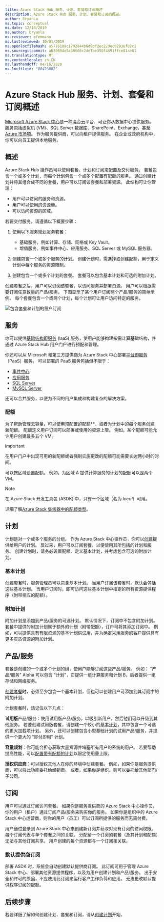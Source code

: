 ```yaml
---
title: Azure Stack Hub 服务、计划、套餐和订阅概述
description: Azure Stack Hub 服务、计划、套餐和订阅的概述。
author: BryanLa
ms.topic: conceptual
ms.date: 12/18/2019
ms.author: bryanla
ms.reviewer: efemmano
ms.lastreviewed: 10/01/2019
ms.openlocfilehash: a5776189c1792844b6d9bf2ec229ec02936f82c1
ms.sourcegitcommit: a630894e5a38666c24e7be350f4691ffce81ab81
ms.translationtype: MT
ms.contentlocale: zh-CN
ms.lasthandoff: 04/16/2020
ms.locfileid: "80423882"
---
```

# <a name="azure-stack-hub-services-plans-offers-subscriptions-overview"></a>Azure Stack Hub 服务、计划、套餐和订阅概述

[Microsoft Azure Stack 中心](azure-stack-overview.md)是一种混合云平台，可让你从数据中心提供服务。 服务包括虚拟机 (VM)、SQL Server 数据库、SharePoint、Exchange，甚至 [Azure 市场项](azure-stack-marketplace-azure-items.md)。 作为服务提供商，可以向租户提供服务。 在企业或政府机构中，你可以向员工提供本地服务。

## <a name="overview"></a>概述

Azure Stack Hub 操作员可以使用套餐、计划和订阅来配置及交付服务。 套餐包含一个或多个计划，而每个计划包含一个或多个配置有配额的服务。 通过创建计划并将其组合成不同的套餐，用户可以订阅该套餐和部署资源。 此结构可让你管理：

- 用户可以访问的服务和资源。
- 用户可以使用的资源量。
- 可以访问资源的区域。

若要交付服务，请遵循以下概要步骤：

1. 使用以下服务规划服务套餐：

   - 基础服务，例如计算、存储、网络或 Key Vault。
   - 增值服务，例如事件中心、应用服务、SQL Server 或 MySQL 服务器。

2. 创建包含一个或多个服务的计划。 创建计划时，需选择或创建配额，用于定义计划中每个服务的资源限制。
3. 创建包含一个或多个计划的套餐。 套餐可以包含基本计划和可选的附加计划。

创建套餐之后，用户可以订阅该套餐，以访问服务并部署资源。 用户可以根据需要订阅任意数量的产品/服务。 下图显示了某个用户订阅两个产品/服务的简单示例。 每个套餐包含一个或两个计划，每个计划可让用户访问特定的服务。

![包含套餐和计划的租户订阅](media/azure-stack-key-features/image4.png)

## <a name="services"></a>服务

你可以提供[基础结构即服务](https://azure.microsoft.com/overview/what-is-iaas/) (IaaS) 服务，使用户能够构建按需计算基础结构，并通过 Azure Stack Hub 用户门户进行预配和管理。

你还可以从 Microsoft 和第三方提供商为 Azure Stack 中心部署[平台即服务](https://azure.microsoft.com/overview/what-is-paas/)（PaaS）服务。 可以部署的 PaaS 服务包括但不限于：

- [事件中心](event-hubs-rp-overview.md)
- [应用服务](azure-stack-app-service-overview.md)
- [SQL Server](azure-stack-sql-resource-provider-deploy.md)
- [MySQL Server](azure-stack-mysql-resource-provider-deploy.md)

还可以合并服务，以便为不同的用户集成和构建复杂的解决方案。

### <a name="quotas"></a>配额

为了帮助管理云容量，可以使用预配置的配额**，或者为计划中的每个服务创建新配额。 配额定义用户订阅可以部署或使用的资源上限。 例如，某个配额可能允许用户创建最多五个 VM。

> [!IMPORTANT]
> 在用户门户中出现可用的新配额或者强制实施更改的配额可能需要长达两小时的时间。

可以按区域设置配额。 例如，为区域 A 提供计算服务的计划的配额可以是两个 VM。

>[!NOTE]
>在 Azure Stack 开发工具包 (ASDK) 中，只有一个区域（名为 *local*）可用。

详细了解[Azure Stack 集线器中的配额类型](azure-stack-quota-types.md)。

## <a name="plans"></a>计划

计划是对一个或多个服务的分组。 作为 Azure Stack 中心操作员，你可以[创建](azure-stack-create-plan.md)提供给用户的计划。 反过来，用户可以订阅套餐，以便使用其所包括的计划和服务。 创建计划时，请务必设置配额、定义基本计划，并考虑包含可选的附加计划。

### <a name="base-plan"></a>基本计划

创建套餐时，服务管理员可以包含基本计划。 当用户订阅该套餐时，默认会包括这些基本计划。 当用户订阅时，即可访问这些基本计划中指定的所有资源提供程序（附带相应的配额）。

### <a name="add-on-plans"></a>附加计划

附加计划是添加到产品/服务的可选计划。 默认情况下，订阅中不包含附加计划。 套餐中提供的附加计划属于额外的计划（附带配额），订户可将其添加订阅中。 例如，可以提供具有有限资源的基本计划供试用，并为确定采用服务的客户提供具有更多实质资源的附加计划。

## <a name="offers"></a>产品/服务

套餐是创建的一个或多个计划的组，使用户能够订阅这些产品/服务。 例如： "产品/服务" Alpha 可以包含 "计划"，它提供一组计算服务和计划 B，后者提供一组存储和网络服务。

[创建套餐](azure-stack-create-offer.md)时，必须至少包含一个基本计划，但也可以创建用户可添加到其订阅中的附加计划。

计划套餐时，请记住以下几点：

**试用版**产品/服务：使用试用版产品/服务，以吸引新用户，然后他们可以升级到其他服务。 若要创建试用版套餐，请创建一个较小的[基本计划](service-plan-offer-subscription-overview.md#base-plan)，其中包含一个可选的更大加载项计划。 另外，还可以创建包含小型基础计划的试用产品/服务，并提供一个更大的 "即付即用" 计划。

**容量规划**：你可能会担心获取大量资源并堵塞所有用户的系统的用户。 若要帮助提高性能，可以[配置带有配额的计划](service-plan-offer-subscription-overview.md#plans)以限定使用量上限。

**授权供应商**：可以授权其他人在你的环境中创建套餐。 例如，如果你是服务提供商，可以将此功能[委托](azure-stack-delegated-provider.md)给经销商。 或者，如果你是组织，则可以委托给其他部门/子公司。

## <a name="subscriptions"></a>订阅

用户可以通过订阅访问套餐。 如果你是服务提供商的 Azure Stack 中心操作员，你的用户（租户）通过订阅产品/服务来购买你的服务。 如果你是组织中的 Azure Stack 中心运营商，则你的用户（员工）可以订阅所提供的服务而无需付费。

用户通过登录到 Azure Stack 中心来创建新订阅并获取对现有订阅的访问权限。 每个订阅代表与单个套餐之间的关联。 分配给一个订阅的套餐（及其计划和配额）无法与其他订阅共享。 用户创建的每个资源都与一个订阅相关联。

### <a name="default-provider-subscription"></a>默认提供商订阅

部署 ASDK 时，系统会自动创建默认提供商订阅。 此订阅可用于管理 Azure Stack 中心、部署其他资源提供程序，以及为用户创建计划和产品/服务。 出于安全和许可的原因，不应使用此订阅来运行客户工作负荷和应用。 无法更改默认提供程序订阅的配额。

## <a name="next-steps"></a>后续步骤

若要详细了解如何创建计划、套餐和订阅，请从[创建计划](azure-stack-create-plan.md)开始。
